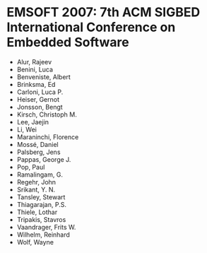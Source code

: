 # EMSOFT 2007: 7th ACM SIGBED International Conference on Embedded Software
* Alur, Rajeev
* Benini, Luca
* Benveniste, Albert
* Brinksma, Ed
* Carloni, Luca P.
* Heiser, Gernot
* Jonsson, Bengt
* Kirsch, Christoph M.
* Lee, Jaejin
* Li, Wei
* Maraninchi, Florence
* Mossé, Daniel
* Palsberg, Jens
* Pappas, George J.
* Pop, Paul
* Ramalingam, G.
* Regehr, John
* Srikant, Y. N.
* Tansley, Stewart
* Thiagarajan, P.S.
* Thiele, Lothar
* Tripakis, Stavros
* Vaandrager, Frits W.
* Wilhelm, Reinhard
* Wolf, Wayne
